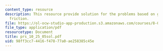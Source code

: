 ```yaml
---
content_type: resource
description: This resource provide solution for the problems based on gravity and
  friction.
file: https://ol-ocw-studio-app-production.s3.amazonaws.com/courses/8-01l-physics-i-classical-mechanics-fall-2005/98ff3cc74416f47877a0ae258385c45e_prs_10_25_05sol.pdf
file_type: application/pdf
resourcetype: Document
title: prs_10_25_05sol.pdf
uid: 98ff3cc7-4416-f478-77a0-ae258385c45e
---
```

